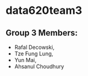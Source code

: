 # data620team3
## Group 3 Members:
- Rafal Decowski, 
- Tze Fung Lung, 
- Yun Mai, 
- Ahsanul Choudhury
